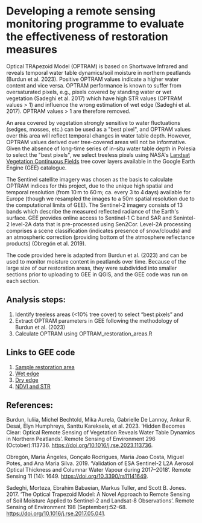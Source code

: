 # Developing a remote sensing monitoring programme to evaluate the effectiveness of restoration measures

Optical TRApezoid Model (OPTRAM) is based on Shortwave Infrared and reveals temporal water table dynamics/soil moisture in northern peatlands (Burdun et al. 2023). Positive OPTRAM values indicate a higher water content and vice versa. OPTRAM performance is known to suffer from oversaturated pixels, e.g., pixels covered by standing water or wet vegetation (Sadeghi et al. 2017) which have high STR values (OPTRAM values > 1) and influence the wrong estimation of wet edge (Sadeghi et al. 2017). OPTRAM values > 1 are therefore removed. 

An area covered by vegetation strongly sensitive to water fluctuations (sedges, mosses, etc.) can be used as a "best pixel", and OPTRAM values over this area will reflect temporal changes in water table depth. However, OPTRAM values derived over tree-covered areas will not be informative. Given the absence of long-time series of in-situ water table depth in Polesia to select the "best pixels", we select treeless pixels using NASA's [Landsat Vegetation Continuous Fields](https://developers.google.com/earth-engine/datasets/catalog/NASA_MEASURES_GFCC_TC_v3) tree cover layers available in the Google Earth Engine (GEE) catalogue. 

The Sentinel satellite imagery was chosen as the basis to calculate OPTRAM indices for this project, due to the unique high spatial and temporal resolution (from 10 m to 60 m; ca. every 3 to 4 days) available for Europe (though we resampled the images to a 50m spatial resolution due to the computational limits of GEE). The Sentinel-2 imagery consists of 13 bands which describe the measured reflected radiance of the Earth's surface. GEE provides online access to Sentinel-1 C band SAR and Senintel-2 level-2A data that is pre-processed using Sen2Cor. Level-2A processing comprises a scene classification (indicates presence of snow/clouds) and an atmospheric correction (providing bottom of the atmosphere reflectance products) (Obregón et al. 2019). 

The code provided here is adapted from Burdun et al. (2023) and can be used to monitor moisture content in peatlands over time. Because of the large size of our restoration areas, they were subdivided into smaller sections prior to uploading to GEE in QGIS, and the GEE code was run on each section. 

## Analysis steps: 

1. Identify treeless areas (<10% tree cover) to select “best pixels” and 
3. Extract OPTRAM parameters in GEE following the methodology of Burdun et al. (2023)
4. Calculate OPTRAM using OPTRAM_restoration_areas.R

## Links to GEE code

1. [Sample restoration area](https://code.earthengine.google.com/3006482d8a5c8a37a92b11af089e7f02)
2. [Wet edge](https://code.earthengine.google.com/9c582f663b60df45da2de9303fb1d97d) 
3. [Dry edge](https://code.earthengine.google.com/ff051e74c6ea4cba4681bf89e76ca082)
4. [NDVI and STR](https://code.earthengine.google.com/0f6f99fb6a857d36d675bbe19cd3ae08)
   
## References:

Burdun, Iuliia, Michel Bechtold, Mika Aurela, Gabrielle De Lannoy, Ankur R. Desai, Elyn Humphreys, Santtu Kareksela, et al. 2023. ‘Hidden Becomes Clear: Optical Remote Sensing of Vegetation Reveals Water Table Dynamics in Northern Peatlands’. Remote Sensing of Environment 296 (October):113736. https://doi.org/10.1016/j.rse.2023.113736.

Obregón, María Ángeles, Gonçalo Rodrigues, Maria Joao Costa, Miguel Potes, and Ana Maria Silva. 2019. ‘Validation of ESA Sentinel-2 L2A Aerosol Optical Thickness and Columnar Water Vapour during 2017–2018’. Remote Sensing 11 (14): 1649. https://doi.org/10.3390/rs11141649.

Sadeghi, Morteza, Ebrahim Babaeian, Markus Tuller, and Scott B. Jones. 2017. ‘The Optical Trapezoid Model: A Novel Approach to Remote Sensing of Soil Moisture Applied to Sentinel-2 and Landsat-8 Observations’. Remote Sensing of Environment 198 (September):52–68.          https://doi.org/10.1016/j.rse.2017.05.041.
